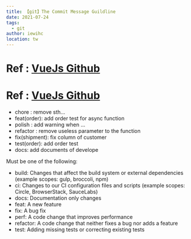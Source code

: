 ```yaml
---
title: 【git】The Commit Message Guildline
date: 2021-07-24
tags: 
  - git
author: iewihc
location: tw  
---
```


# Ref : [VueJs Github](https://github.com/vuejs/vue)
# Ref : [VueJs Github](https://github.com/angular/angular/blob/master/CONTRIBUTING.md)

- chore : remove sth...
- feat(order): add order test for async function
- polish : add warning when ...
- refactor : remove useless parameter to the function
- fix(shipment): fix column of customer
- test(order): add order test 
- docs: add documents of develope 

Must be one of the following:
* build: Changes that affect the build system or external dependencies (example scopes: gulp, broccoli, npm)
* ci: Changes to our CI configuration files and scripts (example scopes: Circle, BrowserStack, SauceLabs)
* docs: Documentation only changes
* feat: A new feature
* fix: A bug fix
* perf: A code change that improves performance
* refactor: A code change that neither fixes a bug nor adds a feature
* test: Adding missing tests or correcting existing tests